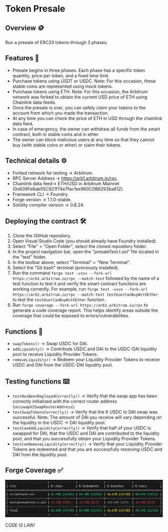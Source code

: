 # Token Presale
## Overview 🪙
Run a presale of ERC20 tokens through 3 phases.
## Features 📃
* Presale begins in three phases. Each phase has a specific token quantity, price per token, and a fixed time limit.
* Purchase tokens using USDT or USDC. Note: For this occasion, these stable coins are represented using mock tokens.
* Purchase tokens using ETH. Note: For this occasion, the Arbitrum network was forked to obtain the current USD price of ETH using Chainlink data feeds.
* Once the presale is over, you can safely claim your tokens to the account from which you made the transaction.
* At any time you can check the price of ETH in USD through the chainlink data feed.
* In case of emergency, the owner can withdraw all funds from the smart contract, both in stable coins and in ether.
* The owner can block malicious users at any time so that they cannot buy (with stable coins or ether) or claim their tokens.
## Technical details ⚙️
* Forked network for testing -> Arbitrum.
* RPC Server Address -> https://arb1.arbitrum.io/rpc.
* Chainlink data feed-> ETH/USD in Arbitrum Mainnet (0x639Fe6ab55C921f74e7fac1ee960C0B6293ba612).
* Framework CLI -> Foundry.
* Forge version -> 1.1.0-stable.
* Solidity compiler version -> 0.8.24.
## Deploying the contract 🛠️
1. Clone the GitHub repository.
2. Open Visual Studio Code (you should already have Foundry installed).
3. Select "File" > "Open Folder", select the cloned repository folder.
4. In the project navigation bar, open the "presaleTest.t.sol" file located in the "test" folder.
6. In the toolbar above, select "Terminal" > "New Terminal".
7. Select the "Git bash" terminal (previously installed).
8. Run the command `forge test -vvvv --fork-url https://arb1.arbitrum.io/rpc --match-test` followed by the name of a test function to test it and verify the smart contract functions are working correctly. For example, run `forge test -vvvv --fork-url https://arb1.arbitrum.io/rpc --match-test testUserCanBuyWithEther` to test the `testUserCanBuyWithEther` function.
12. Run `forge coverage --fork-url https://arb1.arbitrum.io/rpc` to generate a code coverage report. This helps identify areas outside the coverage that could be exposed to errors/vulnerabilities.
## Functions 📌
* `swapTokens()` -> Swap USDC for DAI.
* `addLiquidity()` -> Contribute USDC and DAI to the USDC-DAI liquidity pool to receive Liquidity Provider Tokens.
* `removeLiquidity()` -> Redeem your Liquidity Provider Tokens to receive USDC and DAI from the USDC-DAI liquidity pool.
## Testing functions ⌨️
* `testHasBeenDeployedCorrectly()` -> Verify that the swap app has been correctly initialized with the correct router address (`uniswapV2SwapRouterAddress`).
* `testSwapTokensCorrectly()` -> Verify that the 6 USDC to DAI swap was successful. Note: The amount of DAI you receive will vary depending on the liquidity in the USDC -> DAI liquidity pool.
* `testCanAddLiquidityCorrectly()` -> Verify that half of your USDC is swapped for DAI, that the USDC and DAI are contributed to the liquidity pool, and that you successfully obtain your Liquidity Provider Tokens.
* `testCanRemoveLiquidityCorrectly()` -> Verify that your Liquidity Provider Tokens are redeemed and that you are successfully receiving USDC and DAI from the liquidity pool.
## Forge Coverage ✅
![Forge Coverage](images/forgeCoverage.png)  

CODE IS LAW!
